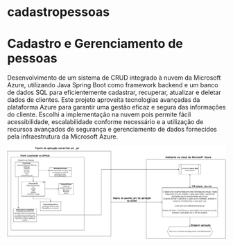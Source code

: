 # cadastropessoas
# Cadastro e Gerenciamento de pessoas

Desenvolvimento de um sistema de CRUD integrado à nuvem da Microsoft Azure, utilizando Java Spring Boot como framework backend e um banco de dados SQL para eficientemente cadastrar, recuperar, atualizar e deletar dados de clientes. Este projeto aproveita tecnologias avançadas da plataforma Azure para garantir uma gestão eficaz e segura das informações do cliente. Escolhi a implementação na nuvem pois permite fácil acessibilidade, escalabilidade conforme necessário e a utilização de recursos avançados de segurança e gerenciamento de dados fornecidos pela infraestrutura da Microsoft Azure.

![alt text](https://raw.githubusercontent.com/rafa-nc/cadastropessoas/master/Docs/Diagrama%20Fluxo%20do%20AZdevOPS%20Spring.drawio.png)